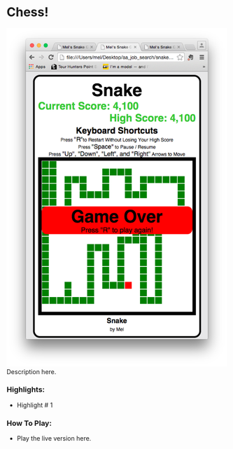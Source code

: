 # Chess!
![screenshot](assets/screenshot.png)
Description here.

### Highlights:
  - Highlight # 1

### How To Play:
  - Play the live version here.
